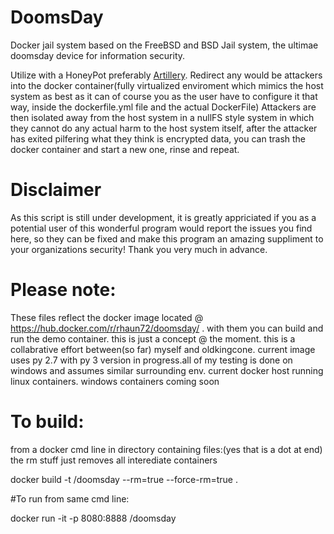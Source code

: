 # DoomsDay
Docker jail system based on the FreeBSD and BSD Jail system, the ultimae doomsday device for information security.

Utilize with a HoneyPot preferably [Artillery](https://github.com/BinaryDefense/artillery). Redirect any would be attackers into the docker container(fully virtualized enviroment which mimics the host system as best as it can of course you as the user have to configure it that way, inside the dockerfile.yml file and the actual DockerFile) Attackers are then isolated away from the host system in a nullFS style system in which they cannot do any actual harm to the host system itself, after the attacker has exited pilfering what they think is encrypted data, you can trash the docker container and start a new one, rinse and repeat.

# Disclaimer

As this script is still under development, it is greatly appriciated if you as a potential user of this wonderful program would report the issues you find here, so they can be fixed and make this program an amazing suppliment to your organizations security! Thank you very much in advance.

# Please note:
These files reflect the docker image located @ https://hub.docker.com/r/rhaun72/doomsday/ . with them you can build and run the demo container. this is just a concept @ the moment. this is a collabrative effort between(so far) myself and oldkingcone. current image uses py 2.7 with py 3 version in progress.all of my testing is done on windows and assumes similar surrounding env. current docker host running linux containers. windows containers coming soon


# To build:
from a docker cmd line in directory containing files:(yes that is a dot at end)
the rm stuff just removes all interediate containers

 docker build -t <reponame>/doomsday --rm=true --force-rm=true  .
  
 #To run from same cmd line:
 
 docker run -it -p 8080:8888 <reponame>/doomsday
